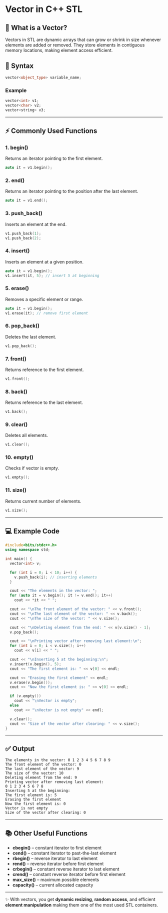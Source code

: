 # Vector in C++ STL

## 📌 What is a Vector?

Vectors in STL are dynamic arrays that can grow or shrink in size whenever elements are added or removed. They store elements in contiguous memory locations, making element access efficient.

## 📝 Syntax

```cpp
vector<object_type> variable_name;
```

### Example

```cpp
vector<int> v1;
vector<char> v2;
vector<string> v3;
```

---

## ⚡ Commonly Used Functions

### 1. **begin()**

Returns an iterator pointing to the first element.

```cpp
auto it = v1.begin();
```

### 2. **end()**

Returns an iterator pointing to the position after the last element.

```cpp
auto it = v1.end();
```

### 3. **push\_back()**

Inserts an element at the end.

```cpp
v1.push_back(1);
v1.push_back(2);
```

### 4. **insert()**

Inserts an element at a given position.

```cpp
auto it = v1.begin();
v1.insert(it, 5); // insert 5 at beginning
```

### 5. **erase()**

Removes a specific element or range.

```cpp
auto it = v1.begin();
v1.erase(it); // remove first element
```

### 6. **pop\_back()**

Deletes the last element.

```cpp
v1.pop_back();
```

### 7. **front()**

Returns reference to the first element.

```cpp
v1.front();
```

### 8. **back()**

Returns reference to the last element.

```cpp
v1.back();
```

### 9. **clear()**

Deletes all elements.

```cpp
v1.clear();
```

### 10. **empty()**

Checks if vector is empty.

```cpp
v1.empty();
```

### 11. **size()**

Returns current number of elements.

```cpp
v1.size();
```

---

## 💻 Example Code

```cpp
#include<bits/stdc++.h>
using namespace std;

int main() {
  vector<int> v;

  for (int i = 0; i < 10; i++) {
    v.push_back(i); // inserting elements
  }

  cout << "The elements in the vector: ";
  for (auto it = v.begin(); it != v.end(); it++)
    cout << *it << " ";

  cout << "\nThe front element of the vector: " << v.front();
  cout << "\nThe last element of the vector: " << v.back();
  cout << "\nThe size of the vector: " << v.size();

  cout << "\nDeleting element from the end: " << v[v.size() - 1];
  v.pop_back();

  cout << "\nPrinting vector after removing last element:\n";
  for (int i = 0; i < v.size(); i++)
    cout << v[i] << " ";

  cout << "\nInserting 5 at the beginning:\n";
  v.insert(v.begin(), 5);
  cout << "The first element is: " << v[0] << endl;

  cout << "Erasing the first element" << endl;
  v.erase(v.begin());
  cout << "Now the first element is: " << v[0] << endl;

  if (v.empty())
    cout << "\nVector is empty";
  else
    cout << "\nVector is not empty" << endl;

  v.clear();
  cout << "Size of the vector after clearing: " << v.size();
}
```

---

## ✅ Output

```
The elements in the vector: 0 1 2 3 4 5 6 7 8 9
The front element of the vector: 0
The last element of the vector: 9
The size of the vector: 10
Deleting element from the end: 9
Printing vector after removing last element:
0 1 2 3 4 5 6 7 8
Inserting 5 at the beginning:
The first element is: 5
Erasing the first element
Now the first element is: 0
Vector is not empty
Size of the vector after clearing: 0
```

---

## 📚 Other Useful Functions

* **cbegin()** – constant iterator to first element
* **cend()** – constant iterator to past-the-last element
* **rbegin()** – reverse iterator to last element
* **rend()** – reverse iterator before first element
* **crbegin()** – constant reverse iterator to last element
* **crend()** – constant reverse iterator before first element
* **max\_size()** – maximum possible elements
* **capacity()** – current allocated capacity

---

✨ With vectors, you get **dynamic resizing**, **random access**, and efficient **element manipulation** making them one of the most used STL containers.

